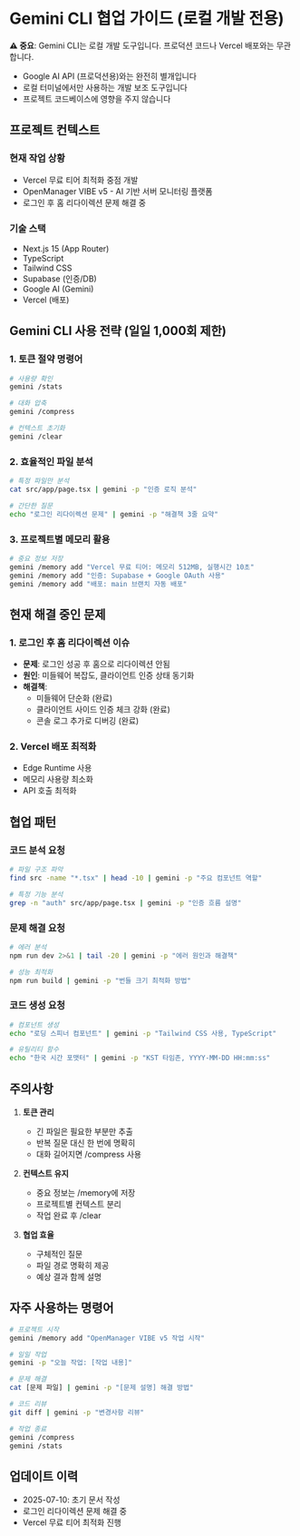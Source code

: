 # Gemini CLI 협업 가이드 (로컬 개발 전용)

**⚠️ 중요**: Gemini CLI는 로컬 개발 도구입니다. 프로덕션 코드나 Vercel 배포와는 무관합니다.
- Google AI API (프로덕션용)와는 완전히 별개입니다
- 로컬 터미널에서만 사용하는 개발 보조 도구입니다
- 프로젝트 코드베이스에 영향을 주지 않습니다

## 프로젝트 컨텍스트

### 현재 작업 상황
- Vercel 무료 티어 최적화 중점 개발
- OpenManager VIBE v5 - AI 기반 서버 모니터링 플랫폼
- 로그인 후 홈 리다이렉션 문제 해결 중

### 기술 스택
- Next.js 15 (App Router)
- TypeScript
- Tailwind CSS
- Supabase (인증/DB)
- Google AI (Gemini)
- Vercel (배포)

## Gemini CLI 사용 전략 (일일 1,000회 제한)

### 1. 토큰 절약 명령어
```bash
# 사용량 확인
gemini /stats

# 대화 압축
gemini /compress

# 컨텍스트 초기화
gemini /clear
```

### 2. 효율적인 파일 분석
```bash
# 특정 파일만 분석
cat src/app/page.tsx | gemini -p "인증 로직 분석"

# 간단한 질문
echo "로그인 리다이렉션 문제" | gemini -p "해결책 3줄 요약"
```

### 3. 프로젝트별 메모리 활용
```bash
# 중요 정보 저장
gemini /memory add "Vercel 무료 티어: 메모리 512MB, 실행시간 10초"
gemini /memory add "인증: Supabase + Google OAuth 사용"
gemini /memory add "배포: main 브랜치 자동 배포"
```

## 현재 해결 중인 문제

### 1. 로그인 후 홈 리다이렉션 이슈
- **문제**: 로그인 성공 후 홈으로 리다이렉션 안됨
- **원인**: 미들웨어 복잡도, 클라이언트 인증 상태 동기화
- **해결책**: 
  - 미들웨어 단순화 (완료)
  - 클라이언트 사이드 인증 체크 강화 (완료)
  - 콘솔 로그 추가로 디버깅 (완료)

### 2. Vercel 배포 최적화
- Edge Runtime 사용
- 메모리 사용량 최소화
- API 호출 최적화

## 협업 패턴

### 코드 분석 요청
```bash
# 파일 구조 파악
find src -name "*.tsx" | head -10 | gemini -p "주요 컴포넌트 역할"

# 특정 기능 분석
grep -n "auth" src/app/page.tsx | gemini -p "인증 흐름 설명"
```

### 문제 해결 요청
```bash
# 에러 분석
npm run dev 2>&1 | tail -20 | gemini -p "에러 원인과 해결책"

# 성능 최적화
npm run build | gemini -p "번들 크기 최적화 방법"
```

### 코드 생성 요청
```bash
# 컴포넌트 생성
echo "로딩 스피너 컴포넌트" | gemini -p "Tailwind CSS 사용, TypeScript"

# 유틸리티 함수
echo "한국 시간 포맷터" | gemini -p "KST 타임존, YYYY-MM-DD HH:mm:ss"
```

## 주의사항

1. **토큰 관리**
   - 긴 파일은 필요한 부분만 추출
   - 반복 질문 대신 한 번에 명확히
   - 대화 길어지면 /compress 사용

2. **컨텍스트 유지**
   - 중요 정보는 /memory에 저장
   - 프로젝트별 컨텍스트 분리
   - 작업 완료 후 /clear

3. **협업 효율**
   - 구체적인 질문
   - 파일 경로 명확히 제공
   - 예상 결과 함께 설명

## 자주 사용하는 명령어

```bash
# 프로젝트 시작
gemini /memory add "OpenManager VIBE v5 작업 시작"

# 일일 작업
gemini -p "오늘 작업: [작업 내용]"

# 문제 해결
cat [문제 파일] | gemini -p "[문제 설명] 해결 방법"

# 코드 리뷰
git diff | gemini -p "변경사항 리뷰"

# 작업 종료
gemini /compress
gemini /stats
```

## 업데이트 이력

- 2025-07-10: 초기 문서 작성
- 로그인 리다이렉션 문제 해결 중
- Vercel 무료 티어 최적화 진행